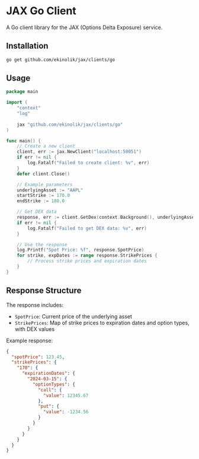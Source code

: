 # JAX Go Client

A Go client library for the JAX (Options Delta Exposure) service.

## Installation

```bash
go get github.com/ekinolik/jax/clients/go
```

## Usage

```go
package main

import (
    "context"
    "log"
    
    jax "github.com/ekinolik/jax/clients/go"
)

func main() {
    // Create a new client
    client, err := jax.NewClient("localhost:50051")
    if err != nil {
        log.Fatalf("Failed to create client: %v", err)
    }
    defer client.Close()

    // Example parameters
    underlyingAsset := "AAPL"
    startStrike := 170.0
    endStrike := 180.0

    // Get DEX data
    response, err := client.GetDex(context.Background(), underlyingAsset, &startStrike, &endStrike)
    if err != nil {
        log.Fatalf("Failed to get DEX data: %v", err)
    }

    // Use the response
    log.Printf("Spot Price: %f", response.SpotPrice)
    for strike, expDates := range response.StrikePrices {
        // Process strike prices and expiration dates
    }
}
```

## Response Structure

The response includes:
- `SpotPrice`: Current price of the underlying asset
- `StrikePrices`: Map of strike prices to expiration dates and option types, with DEX values

Example response:
```json
{
  "spotPrice": 123.45,
  "strikePrices": {
    "170": {
      "expirationDates": {
        "2024-03-15": {
          "optionTypes": {
            "call": {
              "value": 12345.67
            },
            "put": {
              "value": -1234.56
            }
          }
        }
      }
    }
  }
}
``` 
